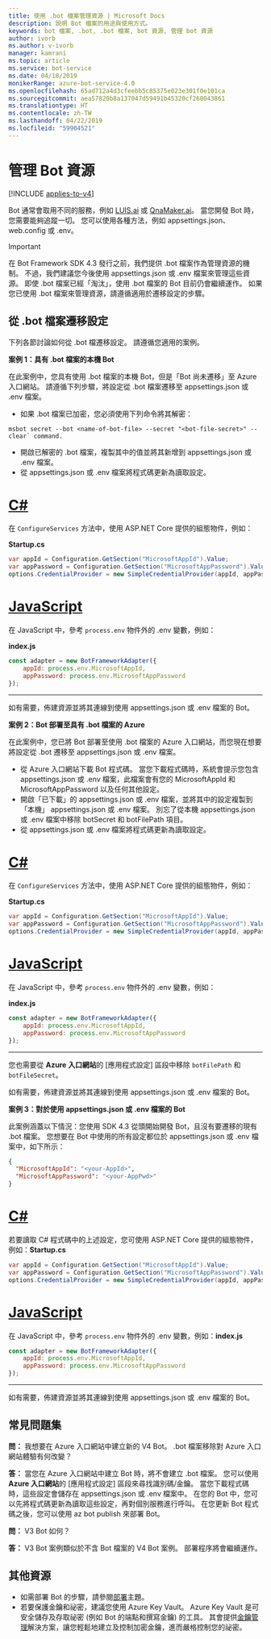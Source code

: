 ```yaml
---
title: 使用 .bot 檔案管理資源 | Microsoft Docs
description: 說明 Bot 檔案的用途與使用方式。
keywords: bot 檔案, .bot, .bot 檔案, bot 資源, 管理 bot 資源
author: ivorb
ms.author: v-ivorb
manager: kamrani
ms.topic: article
ms.service: bot-service
ms.date: 04/18/2019
monikerRange: azure-bot-service-4.0
ms.openlocfilehash: 65ad712a4d3cfeebb5c85375e023e301f0e101ca
ms.sourcegitcommit: aea57820b8a137047d59491b45320cf268043861
ms.translationtype: HT
ms.contentlocale: zh-TW
ms.lasthandoff: 04/22/2019
ms.locfileid: "59904521"
---
```

# <a name="manage-bot-resources"></a>管理 Bot 資源

[!INCLUDE [applies-to-v4](../includes/applies-to.md)]

Bot 通常會取用不同的服務，例如 [LUIS.ai](https://luis.ai) 或 [QnaMaker.ai](https://qnamaker.ai)。 當您開發 Bot 時，您需要能夠追蹤一切。 您可以使用各種方法，例如 appsettings.json、web.config 或 .env。 

> [!IMPORTANT]
> 在 Bot Framework SDK 4.3 發行之前，我們提供 .bot 檔案作為管理資源的機制。 不過，我們建議您今後使用 appsettings.json 或 .env 檔案來管理這些資源。 即使 .bot 檔案已經「淘汰」，使用 .bot 檔案的 Bot 目前仍會繼續運作。 如果您已使用 .bot 檔案來管理資源，請遵循適用於遷移設定的步驟。 

## <a name="migrating-settings-from-bot-file"></a>從 .bot 檔案遷移設定
下列各節討論如何從 .bot 檔遷移設定。 請遵循您適用的案例。

**案例 1：具有 .bot 檔案的本機 Bot**

在此案例中，您具有使用 .bot 檔案的本機 Bot，但是「Bot 尚未遷移」至 Azure 入口網站。 請遵循下列步驟，將設定從 .bot 檔案遷移至 appsettings.json 或 .env 檔案。

- 如果 .bot 檔案已加密，您必須使用下列命令將其解密：

```cli
msbot secret --bot <name-of-bot-file> --secret "<bot-file-secret>" --clear` command.
```

- 開啟已解密的 .bot 檔案，複製其中的值並將其新增到 appsettings.json 或 .env 檔案。
- 從 appsettings.json 或 .env 檔案將程式碼更新為讀取設定。

# <a name="ctabcsharp"></a>[C#](#tab/csharp)

在 `ConfigureServices` 方法中，使用 ASP.NET Core 提供的組態物件，例如： 

**Startup.cs**
```csharp
var appId = Configuration.GetSection("MicrosoftAppId").Value;
var appPassword = Configuration.GetSection("MicrosoftAppPassword").Value;
options.CredentialProvider = new SimpleCredentialProvider(appId, appPassword);
```
# <a name="javascripttabjs"></a>[JavaScript](#tab/js)

在 JavaScript 中，參考 `process.env` 物件外的 .env 變數，例如：
   
**index.js**

```js
const adapter = new BotFrameworkAdapter({
    appId: process.env.MicrosoftAppId,
    appPassword: process.env.MicrosoftAppPassword
});
```
---

如有需要，佈建資源並將其連線到使用 appsettings.json 或 .env 檔案的 Bot。

**案例 2：Bot 部署至具有 .bot 檔案的 Azure**

在此案例中，您已將 Bot 部署至使用 .bot 檔案的 Azure 入口網站，而您現在想要將設定從 .bot 遷移至 appsettings.json 或 .env 檔案。

- 從 Azure 入口網站下載 Bot 程式碼。 當您下載程式碼時，系統會提示您包含 appsettings.json 或 .env 檔案，此檔案會有您的 MicrosoftAppId 和 MicrosoftAppPassword 以及任何其他設定。 
- 開啟「已下載」的 appsettings.json 或 .env 檔案，並將其中的設定複製到「本機」 appsettings.json 或 .env 檔案。 別忘了從本機 appsettings.json 或 .env 檔案中移除 botSecret 和 botFilePath 項目。
- 從 appsettings.json 或 .env 檔案將程式碼更新為讀取設定。

# <a name="ctabcsharp"></a>[C#](#tab/csharp)
在 `ConfigureServices` 方法中，使用 ASP.NET Core 提供的組態物件，例如： 

**Startup.cs**
```csharp
var appId = Configuration.GetSection("MicrosoftAppId").Value;
var appPassword = Configuration.GetSection("MicrosoftAppPassword").Value;
options.CredentialProvider = new SimpleCredentialProvider(appId, appPassword);
```
# <a name="javascripttabjs"></a>[JavaScript](#tab/js)
在 JavaScript 中，參考 `process.env` 物件外的 .env 變數，例如：
   
**index.js**

```js
const adapter = new BotFrameworkAdapter({
    appId: process.env.MicrosoftAppId,
    appPassword: process.env.MicrosoftAppPassword
});
```
---

您也需要從 **Azure 入口網站**的 [應用程式設定] 區段中移除 `botFilePath` 和 `botFileSecret`。

如有需要，佈建資源並將其連線到使用 appsettings.json 或 .env 檔案的 Bot。

**案例 3：對於使用 appsettings.json 或 .env 檔案的 Bot**

此案例涵蓋以下情況：您使用 SDK 4.3 從頭開始開發 Bot，且沒有要遷移的現有 .bot 檔案。 您想要在 Bot 中使用的所有設定都位於 appsettings.json 或 .env 檔案中，如下所示：

```JSON
{
  "MicrosoftAppId": "<your-AppId>",
  "MicrosoftAppPassword": "<your-AppPwd>"
}
```

# <a name="ctabcsharp"></a>[C#](#tab/csharp)

若要讀取 C# 程式碼中的上述設定，您可使用 ASP.NET Core 提供的組態物件，例如：**Startup.cs**
```csharp
var appId = Configuration.GetSection("MicrosoftAppId").Value;
var appPassword = Configuration.GetSection("MicrosoftAppPassword").Value;
options.CredentialProvider = new SimpleCredentialProvider(appId, appPassword);
```

# <a name="javascripttabjs"></a>[JavaScript](#tab/js)
在 JavaScript 中，參考 `process.env` 物件外的 .env 變數，例如：**index.js**
```js
const adapter = new BotFrameworkAdapter({
    appId: process.env.MicrosoftAppId,
    appPassword: process.env.MicrosoftAppPassword
});
```

---

如有需要，佈建資源並將其連線到使用 appsettings.json 或 .env 檔案的 Bot。


## <a name="faq"></a>常見問題集
**問：** 我想要在 Azure 入口網站中建立新的 V4 Bot。 .bot 檔案移除對 Azure 入口網站體驗有何改變？

**答：** 當您在 Azure 入口網站中建立 Bot 時，將不會建立 .bot 檔案。 您可以使用 **Azure 入口網站**的 [應用程式設定] 區段來尋找識別碼/金鑰。 當您下載程式碼時，這些設定會儲存在 appsettings.json 或 .env 檔案中。 在您的 Bot 中，您可以先將程式碼更新為讀取這些設定，再對個別服務進行呼叫。 在您更新 Bot 程式碼之後，您可以使用 az bot publish 來部署 Bot。

**問：** V3 Bot 如何？

**答：** V3 Bot 案例類似於不含 Bot 檔案的 V4 Bot 案例。 部署程序將會繼續運作。 

## <a name="additional-resources"></a>其他資源
- 如需部署 Bot 的步驟，請參閱[部署](../bot-builder-deploy-az-cli.md)主題。
- 若要保護金鑰和祕密，建議您使用 Azure Key Vault。 Azure Key Vault 是可安全儲存及存取祕密 (例如 Bot 的端點和撰寫金鑰) 的工具。 其會提供[金鑰管理](https://docs.microsoft.com/en-us/azure/key-vault/key-vault-whatis)解決方案，讓您輕鬆地建立及控制加密金鑰，進而嚴格控制您的祕密。


<!--

# Manage resources with a .bot file

Bots usually consume lots of different services, such as [LUIS.ai](https://luis.ai) or [QnaMaker.ai](https://qnamaker.ai). When you are developing a bot, there is no uniform place to store the metadata about the services that are in use.  This prevents us from building tooling that looks at a bot as a whole.

To address this problem, we have created a **.bot file** to act as the place to bring all service references together in one place to 
enable tooling.  For example, the Bot Framework Emulator ([V4](https://aka.ms/Emulator-wiki-getting-started)) uses a  .bot file to create a unified view over the connected services your bot consumes.  

With a .bot file, you can register services like:

* **Localhost** local debugger endpoints
* [**Azure Bot Service**](https://azure.microsoft.com/en-us/services/bot-service/) Azure Bot Service registrations.
* [**LUIS.AI**](https://www.luis.ai/) LUIS gives your bot the ability to communicate with people using natural language.. 
* [**QnA Maker**](https://qnamaker.ai/) Build, train and publish a simple question and answer bot based on FAQ URLs, structured documents or editorial content in minutes.
* [**Dispatch**](https://github.com/Microsoft/botbuilder-tools/tree/master/packages/Dispatch) models for dispatching across multiple services.
* [**Azure Application Insights**](https://azure.microsoft.com/en-us/services/application-insights/) for insights and bot analytics.
* [**Azure Blob Storage**](https://azure.microsoft.com/en-us/services/storage/blobs/) for bot state persistence. 
* [**Azure Cosmos DB**](https://azure.microsoft.com/en-us/services/cosmos-db/) - globally distributed, multi-model database service to persist bot state.

Apart from these, your bot might rely on other custom services. You can leverage the [generic service](https://github.com/Microsoft/botbuilder-tools/blob/master/packages/MSBot/docs/add-services.md) capability to connect a generic service configuration.

## When is a .bot file created? 
- If you create a bot using [Azure Bot Service](https://ms.portal.azure.com/#blade/Microsoft_Azure_Marketplace/GalleryResultsListBlade/selectedSubMenuItemId/%7B%22menuItemId%22%3A%22gallery%2FCognitiveServices_MP%2FBotService%22%2C%22resourceGroupId%22%3A%22%22%2C%22resourceGroupLocation%22%3A%22%22%2C%22dontDiscardJourney%22%3Afalse%2C%22launchingContext%22%3A%7B%22source%22%3A%5B%22GalleryFeaturedMenuItemPart%22%5D%2C%22menuItemId%22%3A%22CognitiveServices_MP%22%2C%22subMenuItemId%22%3A%22BotService%22%7D%7D), a .bot file is automatically created for you with list of connected services provisioned. The .bot is encrypted by default.
- If you create a bot using Bot Framework V4 SDK [Template](https://marketplace.visualstudio.com/items?itemName=BotBuilder.botbuilderv4) for Visual Studio or using Bot Builder [Yeoman Generator](https://www.npmjs.com/package/generator-botbuilder), a .bot file is automatically created. No connected services are provisioned in this flow and the bot file is not encrypted.
- If you are starting with [BotBuilder-samples](https://github.com/Microsoft/botbuilder-samples), every sample for Bot Framework V4 SDK includes a .bot file and the .bot file is not encrypted. 
- You can also create a bot file using the [MSBot](https://github.com/Microsoft/botbuilder-tools/blob/master/packages/MSBot/README.md) tool.

## What does a bot file look like? 
Take a look at a sample [.bot](https://github.com/Microsoft/botbuilder-tools/blob/master/packages/MSBot/docs/sample-bot-file.json) file.
To learn about encrypting and decrypting the .bot file, see [Bot Secrets](https://github.com/Microsoft/botbuilder-tools/blob/master/packages/MSBot/docs/bot-file-encryption.md).

## Why do I need a .bot file?

A .bot file is **not** a requirement to build bots with Bot Framework SDK. You can continue to use appsettings.json, web.config, env, 
keyvault or any mechanism you see fit to keep track of service references and keys that your bot depends on. However, to test
the bot using the Emulator, you'll need a .bot file. The good news is that Emulator can create a .bot file for testing. To do that, 
start the Emulator, click on the **create a new bot configuration** link on the Welcome page. In the dialog box that appears, type a **Bot name** and an **Endpoint URL**. Then connect.

The advantages of using .bot file are:
- Provides a standard way of storing resources regardless of the language/platform you use.   
- Bot Framework Emulator and CLI tools rely on and work great with tracking connected services in a consistent format (in a .bot file) 
- Elegant tooling solutions around services creation and management is harder without a well defined schema (.bot file).  


## Using .bot file in your Bot Framework SDK bot

You can use the .bot file to get service configuration information in your bot's code. The BotFramework-Configuration library available 
for [C#](https://www.nuget.org/packages/Microsoft.Bot.Configuration) and [JS](https://www.npmjs.com/package/botframework-config) helps you load a bot file and supports several methods to query and get the appropriate service configuration information.

## Additional resources
Refer to [MSBot](https://github.com/Microsoft/botbuilder-tools/blob/master/packages/MSBot/README.md) readme file for more information on using a bot file.

-->

